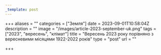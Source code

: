 ```yaml
---
_template: post
---
```



+++
aliases = ""
categories = ["Земля"]
date = 2023-09-01T10:58:04Z
description = ""
image = "/images/article-2023-september-uk.png"
tags = ["2023", "вересень", "клiмат"]
title = "Вересень 2023 року порівняно з вересневими місяцями 1922-2022 років"
type = "post"
url = ""

+++
